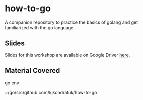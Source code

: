 # how-to-go
A companion repository to practice the basics of golang and get familiarized with the go language.

## Slides

Slides for this workshop are available on Google Driver [here](https://docs.google.com/presentation/d/1CZf_PU0QUsokGeG1LApA2PQcDt8zIrkGZTHvHvpHH1g/edit?usp=sharing).

## Material Covered

go env

~/go/src/github.com/kjkondratuk/how-to-go